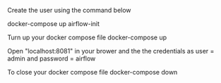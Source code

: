Create the user using the command below

docker-compose up airflow-init

Turn up your docker compose file
docker-compose up

Open "localhost:8081" in your brower and the the credentials as user = admin and password = airflow

To close your docker compose file
docker-compose down
